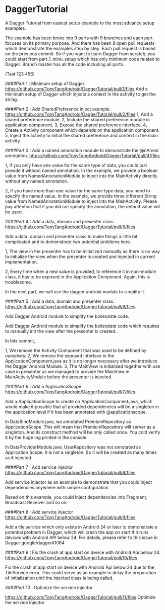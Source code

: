 # DaggerTutorial
A Dagger Tutorial from easiest setup example to the most advance setup examples.

The example has been broke into 9 parts with 9 branches and each part focuses on its primary purpose. And there has been 9 open pull requests which demonstrate the examples step by step. Each pull request is based on the previous commit. So if you want to learn Dagger from scratch, you could start from part_1_minu_setup which has only minimum code related to Dagger. Branch master has all the code including all parts.

(Test 123 456)

####Part 1 : Minimum setup of Dagger. 
https://github.com/TonyTangAndroid/DaggerTutorial/pull/1/files
Add a minimum setup of Dagger which injects a context in the activity to get the string.



####Part 2 : Add SharedPreference inject example.
https://github.com/TonyTangAndroid/DaggerTutorial/pull/2/files
1, Add a shared preference module.
2, Include the shared preference module in application component.
3, Expose the shared preference interface.
4, Create a Activity component which depends on the application component.
5, Inject the activity to initial the shared preference and context in the main activity.



####Part 3 : Add a named annotation module to demonstrate the @nAmed annotation.
https://github.com/TonyTangAndroid/DaggerTutorial/pull/4/files

1, If you only have one value for the same type of data, you could just provide it without named annotation.
In the example, we provide a boolean value from NamedAnnotationModule to inject into the MainActivity directly without any named annotation.

2, If you have more than one value for the same type data, you need to specify the named value.
In the example, we provide three different String value from NamedAnnotationModule to inject into the MainActivity.
Please pay attention that if you did not specify the annotation, the default value will be used.



####Part 4 : Add a data, domain and presenter class.
https://github.com/TonyTangAndroid/DaggerTutorial/pull/5/files

Add a data, domain and presenter class to make things a little bit complicated and to demonstrate two potential problems here.

1, The view in the presenter has to be initialized manually as there is no way to initialize the view when the presenter is created and injected in current implementation.

2, Every time when a new value is provided, to reference it in non-module class, it has to be exposed in the Application Component. Again, this is troublesome.

In the next part, we will use the dagger android module to simplify it.



####Part 5 : Add a data, domain and presenter class.
https://github.com/TonyTangAndroid/DaggerTutorial/pull/6/files

Add Dagger Android module to simplify the boilerplate code.

Add Dagger Android module to simplify the boilerplate code which requires to manually init the view after the presenter is created.

In this commit,

1, We remove the Activity Component that was used to be defined by ourselves.
2, We remove the exposed interface in the ApplicationComponent.java as it is no longer necessary after we introduce the Dagger Android Module.
3, The MainView is initialized together with use case in presenter as we managed to provide the MainView in MainActivityModule before the presenter is injected.




####Part 6 : Add a ApplicationScope
https://github.com/TonyTangAndroid/DaggerTutorial/pull/7/files

Add a ApplicationScope to create on ApplicationComponent.java, which would make it possible that all provided dependencies will be a singleton in the application level if it has been annotated with @applicationscope.

In DataBindModule.java, we annotated PremiumRepository as ApplicationScope.
This will mean that PremiumRepository will server as a singleton.
And its construct method will be only called once. You cold verify it by the huge log printed in the console.

In DataProviderModule.java, UserRepository was not annotated as Application Scope, it is not a singleton. So it will be created as many times as it injected.



####Part 7 : Add service injector
https://github.com/TonyTangAndroid/DaggerTutorial/pull/8/files

Add service injector as an example to demonstrate that you could inject dependencies anywhere with simple configuration.

Based on this example, you could inject dependencies into Fragment, Broadcast Receiver and so on.


####Part 8 : Add service injector
https://github.com/TonyTangAndroid/DaggerTutorial/pull/9/files

Add a tile service which only exists in Android 24 or later to demonstrate a potential problem in Dagger, which will crash the app on start if it runs devices with Android API below 24. For details, please refer to this issue in Dagger google/dagger#1064



####Part 9 : Fix the crash at app start on device with Android Api below 24.
https://github.com/TonyTangAndroid/DaggerTutorial/pull/10/files

Fix the crash at app start on device with Android Api below 24 due to the TileService error. This could serve as an example to delay the preparation of initialization until the injected class is being called.

####Part 10 : Optimize the service injector

https://github.com/TonyTangAndroid/DaggerTutorial/pull/11/files
Optimize the service injector 
